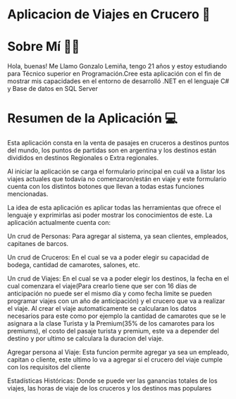 # Aplicacion de Viajes en Crucero 🚢

# Sobre Mí 🙋‍♂️
Hola, buenas! Me Llamo Gonzalo Lemiña, tengo 21 años y estoy estudiando para Técnico superior en Programación.Cree esta aplicación con el fin de mostrar mis capacidades en el entorno de desarrolló .NET en el lenguaje C# y Base de datos en SQL Server
# Resumen de la Aplicación 💻
Esta aplicación consta en la venta de pasajes en cruceros a destinos puntos del mundo, los puntos de partidas son en argentina y los destinos están divididos en destinos Regionales o Extra regionales.

Al iniciar la aplicación se carga el formulario principal en cuál va a listar los viajes actuales que todavía no comenzaron/están en viaje y este formulario cuenta con los distintos botones que llevan a todas estas funciones mencionadas.

La idea de esta aplicación es aplicar todas las herramientas que ofrece el lenguaje y exprimirlas asi poder mostrar los conocimientos de este.
La aplicación actualmente cuenta con:

Un crud de Personas: Para agregar al sistema, ya sean clientes, empleados, capitanes de barcos.

Un crud de Cruceros: En el cual se va a poder elegir su capacidad de bodega, cantidad de camarotes, salones, etc.

Un crud de Viajes: En el cual se va a poder elegir los destinos, la fecha en el cual comenzara el viaje(Para crearlo tiene que ser con 16 días de anticipación no puede ser el mismo día y como fecha limite se pueden programar viajes con un año de anticipación) y el crucero que va a realizar el viaje. Al crear el viaje automaticamente se calcularan los datos necesarios para este como por ejemplo la cantidad de camarotes que se le asignara a la clase Turista y la Premium(35% de los camarotes para los premiums), el costo del pasaje turista y premium, este va a depender del destino y por ultimo se calculara la duracion del viaje.

Agregar persona al Viaje: Esta funcion permite agregar ya sea un empleado, capitan o cliente, este ultimo lo va a agregar si el crucero del viaje cumple con los requisitos del cliente

Estadísticas Históricas: Donde se puede ver las ganancias totales de los viajes, las horas de viaje de los cruceros y los destinos mas populares